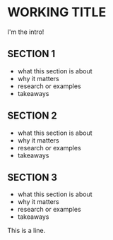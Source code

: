 # WORKING TITLE

I'm the intro!

## SECTION 1

- what this section is about
- why it matters
- research or examples
- takeaways

## SECTION 2

- what this section is about
- why it matters
- research or examples
- takeaways

## SECTION 3

- what this section is about
- why it matters
- research or examples
- takeaways


This is a line.
